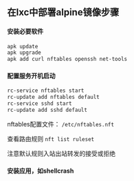 ## 在lxc中部署alpine镜像步骤

#### 安装必要软件
``` sh
apk update
apk upgrade
apk add curl nftables openssh net-tools
```

#### 配置服务开机启动
``` sh
rc-service nftables start
rc-update add nftables default
rc-service sshd start
rc-update add sshd default
```

nftables配置文件：
`/etc/nftables.nft`

查看路由规则
`nft list ruleset`

注意默认规则入站出站转发的接受或拒绝

#### 安装应用，如shellcrash
